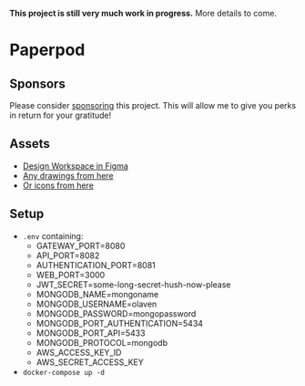 __This project is still very much work in progress.__ More details to come.

# Paperpod

## Sponsors 
Please consider [sponsoring](https://github.com/sponsors/olaven/) this project. 
This will allow me to give you perks in return for your gratitude!

## Assets
* [Design Workspace in Figma](https://www.figma.com/file/VSrR5BIGv7BkliMdcwvA8q/Paperpod?node-id=0%3A1)
* [Any drawings from here](https://undraw.co/illustrations)
* [Or icons from here](https://feathericons.com/)

## Setup 
* `.env` containing: 
  * GATEWAY_PORT=8080
  * API_PORT=8082
  * AUTHENTICATION_PORT=8081
  * WEB_PORT=3000
  * JWT_SECRET=some-long-secret-hush-now-please
  * MONGODB_NAME=mongoname
  * MONGODB_USERNAME=olaven
  * MONGODB_PASSWORD=mongopassword
  * MONGODB_PORT_AUTHENTICATION=5434
  * MONGODB_PORT_API=5433
  * MONGODB_PROTOCOL=mongodb
  * AWS_ACCESS_KEY_ID
  * AWS_SECRET_ACCESS_KEY
* `docker-compose up -d`
